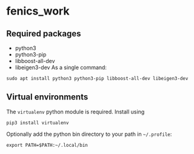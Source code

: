 # fenics_work

## Required packages
 - python3
 - python3-pip
 - libboost-all-dev
 - libeigen3-dev
As a single command:
```
sudo apt install python3 python3-pip libboost-all-dev libeigen3-dev
```

## Virtual environments
The `virtualenv` python module is required. Install using
```
pip3 install virtualenv
```
Optionally add the python bin directory to your path in `~/.profile`:
```
export PATH=$PATH:~/.local/bin
```